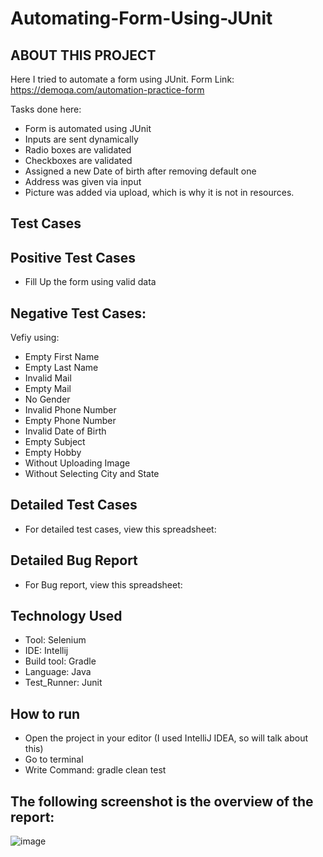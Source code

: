 # Automating-Form-Using-JUnit

## ABOUT THIS PROJECT
  Here I tried to automate a form using JUnit.
  Form Link: https://demoqa.com/automation-practice-form
  
  Tasks done here:
  - Form is automated using JUnit
  - Inputs are sent dynamically
  - Radio boxes are validated
  - Checkboxes are validated
  - Assigned a new Date of birth after removing default one
  - Address was given via input
  - Picture was added via upload, which is why it is not in resources.
  
## Test Cases  
## Positive Test Cases

  - Fill Up the form using valid data
  
## Negative Test Cases:

  Vefiy using:
  - Empty First Name
  - Empty Last Name
  - Invalid Mail
  - Empty Mail
  - No Gender
  - Invalid Phone Number
  - Empty Phone Number
  - Invalid Date of Birth
  - Empty Subject
  - Empty Hobby
  - Without Uploading Image
  - Without Selecting City and State

## Detailed Test Cases
  
  - For detailed test cases, view this spreadsheet: 

## Detailed Bug Report
  - For Bug report, view this spreadsheet: 

## Technology Used
  - Tool: Selenium
  - IDE: Intellij
  - Build tool: Gradle
  - Language: Java
  - Test_Runner: Junit
  
## How to run
  - Open the project in your editor (I used IntelliJ IDEA, so will talk about this)
  - Go to terminal
  - Write Command: gradle clean test
  
## The following screenshot is the overview of the report:
![image](https://user-images.githubusercontent.com/52327199/202682897-806ac7d2-a9af-43b7-84ef-7fa79a477682.png)
